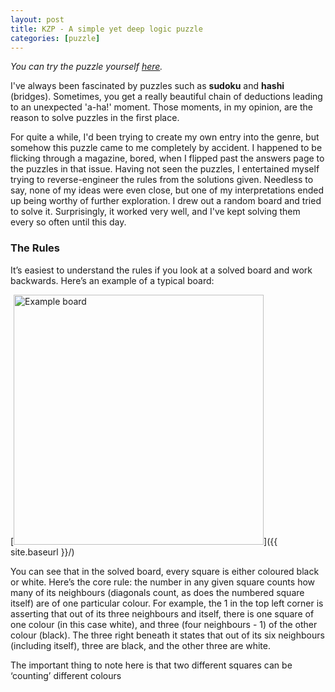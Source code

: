 ```yaml
---
layout: post
title: KZP - A simple yet deep logic puzzle
categories: [puzzle]
---
```

*You can try the puzzle yourself [here](https://shminge.github.io/kzp/).*

I've always been fascinated by puzzles such as **sudoku** and **hashi** (bridges). Sometimes, you get a really beautiful chain of deductions leading to an unexpected 'a-ha!' moment. Those moments, in my opinion, are the reason to solve puzzles in the first place. 

For quite a while, I'd been trying to create my own entry into the genre, but somehow this puzzle came to me completely by accident. I happened to be flicking through a magazine, bored, when I flipped past the answers page to the puzzles in that issue. Having not seen the puzzles, I entertained myself trying to reverse-engineer the rules from the solutions given. Needless to say, none of my ideas were even close, but one of my interpretations ended up being worthy of further exploration. I drew out a random board and tried to solve it. Surprisingly, it worked very well, and I've kept solving them every so often until this day.

### The Rules

It’s easiest to understand the rules if you look at a solved board and work backwards. Here’s an example of a typical board:

[<img src="{{ site.baseurl }}/assets/image/kzpexample.png" alt="Example board" style="width: 400px;"/>]({{ site.baseurl }}/)

You can see that in the solved board, every square is either coloured black or white. Here’s the core rule: the number in any given square counts how many of its neighbours (diagonals count, as does the numbered square itself) are of one particular colour. 
For example, the 1 in the top left corner is asserting that out of its three neighbours and itself, there is one square of one colour (in this case white), and three (four neighbours - 1) of the other colour (black). The three right beneath it states that out of its six neighbours (including itself), three are black, and the other three are white. 

The important thing to note here is that two different squares can be ‘counting’ different colours
